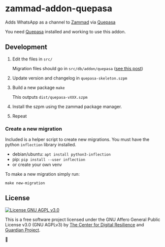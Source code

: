 # zammad-addon-quepasa

Adds WhatsApp as a channel to [Zammad](https://zammad.org) via
[Quepasa](https://gitlab.com/digiresilience/link/quepasa)

You need [Quepasa](https://gitlab.com/digiresilience/link/quepasa)
installed and working to use this addon.

## Development

1. Edit the files in `src/`

   Migration files should go in `src/db/addon/quepasa` ([see this post](https://community.zammad.org/t/automating-creation-of-custom-object-attributes/3831/2?u=abelxluck))

2. Update version and changelog in `quepasa-skeleton.szpm`
3. Build a new package `make`

   This outputs `dist/quepasa-vXXX.szpm`

4. Install the szpm using the zammad package manager.

5. Repeat


### Create a new migration

Included is a helper script to create new migrations. You must have the python
`inflection` library installed.

* debian/ubuntu:  `apt install python3-inflection`
* pip: `pip install --user inflection`
* or create your own venv

To make a new migration simply run:
```
make new-migration
```

## License

[![License GNU AGPL v3.0](https://img.shields.io/badge/License-AGPL%203.0-lightgrey.svg)](https://gitlab.com/digiresilience/link/zamamd-addon-quepasa/blob/master/LICENSE.md)

This is a free software project licensed under the GNU Affero General
Public License v3.0 (GNU AGPLv3) by [The Center for Digital
Resilience](https://digiresilience.org) and [Guardian
Project](https://guardianproject.info).


🤠
